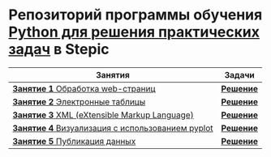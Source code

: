 # Репозиторий программы обучения [Python для решения практических задач](https://stepik.org/course/4519/) в Stepic

| **Занятия**                                                                                               | **Задачи**       |
|-----------------------------------------------------------------------------------------------------------|------------------|
| [**Занятие 1** Обработка web-страниц](https://stepik.org/lesson/209717/step/1?unit=183221)                | [**Решение** ]() |
| [**Занятие 2** Электронные таблицы](https://stepik.org/lesson/245266/step/1?unit=217493)                  | [**Решение** ]() |
| [**Занятие 3** XML (eXtensible Markup Language)](https://stepik.org/lesson/245571/step/1?unit=217788)     | [**Решение** ]() |
| [**Занятие 4** Визуализация с использованием pyplot](https://stepik.org/lesson/245883/step/1?unit=218100) | [**Решение** ]() |
| [**Занятие 5** Публикация данных](https://stepik.org/lesson/245886/step/1?unit=218103)                    | [**Решение** ]() |